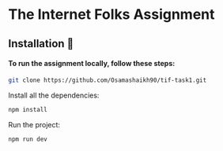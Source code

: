 # The Internet Folks Assignment

## Installation 🦾

#### To run the assignment locally, follow these steps:

```bash
git clone https://github.com/Osamashaikh90/tif-task1.git
```
Install all the dependencies:

```bash
npm install
```

Run the project:

```bash
npm run dev
```
